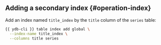 ## Adding a secondary index {#operation-index}

Add an index named `title_index` by the `title` column of the `series` table:

```bash
{{ ydb-cli }} table index add global \
  --index-name title_index \
  --columns title series
```

